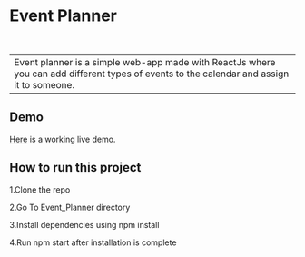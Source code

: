 <h1> Event Planner </h1> <br>

<table>
	<tr>
		<td>
			Event planner is a simple web-app made with ReactJs where you can add different types of events to the calendar and assign it to someone.
		</td>
	</tr>
</table>

## Demo

[Here](https://sdevwrat.github.io/Event_Planner/) is a working live demo.


## How to run this project

1.Clone the repo

2.Go To Event_Planner directory

3.Install dependencies using npm install

4.Run npm start after installation is complete
